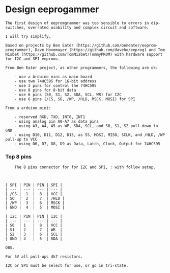 # Design eeprogammer


    The first design of eepromgrammer was too sensible to errors in dip-switches, overrated usability and complex circuit and software.

    I will try simplify.

    Based on projects by Ben Eater (https://github.com/beneater/eeprom-programmer), Dave Hovemayer (https://github.com/daveho/eeprog) and Tom Nisbet (https://github.com/TomNisbet/TommyPROM) with hardware support for I2C and SPI eeproms.

    From Ben Eater project, as other programmers, the following are ok:
        
        - use a Arduino mini as main board
        - use two 74HC595 for 16-bit address
        - use 3 pins for control the 74HC595
        - use 8 pins for 8-bit data
        - use 6 pins (S0, S1, S2, SDA, SCL, WR) for I2C
        - use 6 pins (/CS, SO, /WP, /HLD, MSCK, MOSI) for SPI

    From a arduino mini:
        
        - reserved RXD, TXD, INT0, INT1
        - using analog pin A0-A7 as data pins
        - using A3, A4, A5 as WP, SDA, SCL, and S0, S1, S2 pull-down to GND
        - using D10, D11, D12, D13, as SS, MOSI, MISO, SCLK, and /HLD, /WP pull-up to VCC
        - using D6, D7, D8, D9 as Data, Latch, Clock, Output for 74HC595

### Top 8 pins

        The 8 pins connector for for I2C and SPI, : with follow setup.



    | SPI | PIN | PIN | SPI |
    | --- | --- | --- | --- |
    | /CS |  1  |  8  | VCC |
    | SO  |  2  |  7  | /HLD |
    | /WP |  3  |  6  | MSCK |
    | GND |  4  |  5  | MOSI |

    | I2C | PIN | PIN | I2C | 
    | --- | --- | --- | --- |
    | S0  | 1   |  8  | VCC |
    | S1  | 2   |  7  | WR  |
    | S2  | 3   |  6  | SCL |
    | GND | 4   |  5  | SDA |

    OBS.

    For 5V all pull-ups 4k7 resistors.

    I2C or SPI must be select for use, or go in tri-state.



